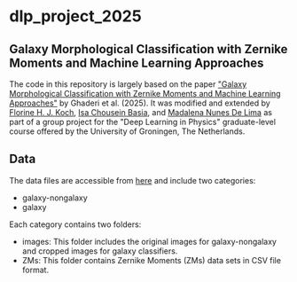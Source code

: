 # dlp_project_2025

## Galaxy Morphological Classification with Zernike Moments and Machine Learning Approaches

The code in this repository is largely based on the paper ["Galaxy Morphological Classification with Zernike Moments and Machine Learning Approaches"](https://doi.org/10.3847/1538-4365/ada8ab) by Ghaderi et al. (2025). It was modified and extended by [Florine H. J. Koch](https://github.com/florine680), [Isa Chousein Basia](https://github.com/IssaHB), and [Madalena Nunes De Lima](https://github.com/mlima3) as part of a group project for the "Deep Learning in Physics" graduate-level course offered by the University of Groningen, The Netherlands. 

## Data
The data files are accessible from [here](https://drive.google.com/drive/folders/1pwNk-8VJ-a_jUn84DyPYRYmhYSmki1dh) and include two categories:

- galaxy-nongalaxy
- galaxy
  
Each category contains two folders:

- images: This folder includes the original images for galaxy-nongalaxy and cropped images for galaxy classifiers.
- ZMs: This folder contains Zernike Moments (ZMs) data sets in CSV file format.
